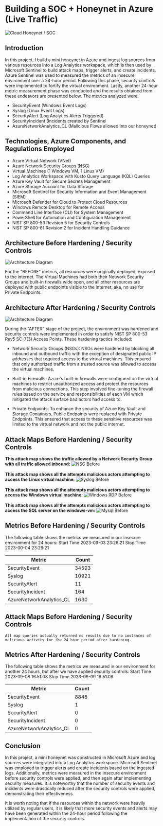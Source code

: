 # Building a SOC + Honeynet in Azure (Live Traffic)
![Cloud Honeynet / SOC](https://i.imgur.com/ZWxe03e.jpg)

## Introduction
In this project, I build a mini honeynet in Azure and ingest log sources from various resources into a Log Analytics workspace, which is then used by Microsoft Sentinel to build attack maps, trigger alerts, and create incidents. Azure Sentinel was used to measured the metrics of an insecure environment over a 24-hour period. Following this phase, security controls were implemented to fortify the virtual environment. Lastly, another 24-hour metric measurement phase was conducted and the results obtained from these endeavors are presented below. The metrics analyzed were:


- SecurityEvent (Windows Event Logs)
- Syslog (Linux Event Logs)
- SecurityAlert (Log Analytics Alerts Triggered)
- SecurityIncident (Incidents created by Sentinel
- AzureNetworkAnalytics_CL (Malicious Flows allowed into our honeynet)

## Technologies, Azure Components, and Regulations Employed
- Azure Virtual Network (VNet)
- Azure Network Security Groups (NSG)
- Virtual Machines (1 Windows VM, 1 Linux VM)
- Log Analytics Workspace with Kusto Query Language (KQL) Queries
- Azure Key Vault for Secure Secrets Management
- Azure Storage Account for Data Storage
- Microsoft Sentinel for Security Information and Event Management (SIEM)
- Microsoft Defender for Cloud to Protect Cloud Resources
- Windows Remote Desktop for Remote Access
- Command Line Interface (CLI) for System Management
- PowerShell for Automation and Configuration Management
- NIST SP 800-53 Revision 5 for Security Controls
- NIST SP 800-61 Revision 2 for Incident Handling Guidance

## Architecture Before Hardening / Security Controls
![Architecture Diagram](https://i.imgur.com/aBDwnKb.jpg)

For the "BEFORE" metrics, all resources were originally deployed, exposed to the internet. The Virtual Machines had both their Network Security Groups and built-in firewalls wide open, and all other resources are deployed with public endpoints visible to the Internet; aka, no use for Private Endpoints.

## Architecture After Hardening / Security Controls
![Architecture Diagram](https://i.imgur.com/YQNa9Pp.jpg)

During the "AFTER" stage of the project, the environment was hardened and security controls were implemented in order to satisfy NIST SP 800-53 Rev5 SC-7(3) Access Points. These hardening tactics included:

- Network Security Groups (NSGs): NSGs were hardened by blocking all inbound and outbound traffic with the exception of designated public IP addresses that required access to the virtual machines. This ensured that only authorized traffic from a trusted source was allowed to access the virtual machines.

- Built-in Firewalls: Azure's built-in firewalls were configured on the virtual machines to restrict unauthorized access and protect the resources from malicious connections. This step involved fine-tuning the firewall rules based on the service and responsibilities of each VM which mitigated the attack surface bad actors had access to.

- Private Endpoints: To enhance the security of Azure Key Vault and Storage Containers, Public Endpoints were replaced with Private Endpoints. This ensured that access to these sensitive resources was limited to the virtual network and not the public internet.

## Attack Maps Before Hardening / Security Controls

**This attack map shows the traffic allowed by a Network Security Group with all traffic allowed inbound:**
![NSG Before](https://github.com/Lachiecodes/Azure-SOC-Honeypot/assets/138475757/f9f68a20-3ac8-40a6-9ea6-5daeab798151)<br>
<br>
**This attack map shows all the attempts malicious actors attempting to access the Linux virtual machine:**
![Syslog Before](https://github.com/Lachiecodes/Azure-SOC-Honeypot/assets/138475757/3720c2a7-4d96-427a-8421-045f9cd283b0)<br>
<br>
**This attack map shows all the attempts malicious actors attempting to access the Windows virtual machine:**
![Windows RDP Before](https://github.com/Lachiecodes/Azure-SOC-Honeypot/assets/138475757/4ef47359-e728-4958-9c63-dede2abf9173)<br>
<br>
**This attack map shows all the attempts malicious actors attempting to access the SQL server on the windows-vm:**
![Mysql Before](https://github.com/Lachiecodes/Azure-SOC-Honeypot/assets/138475757/781e7951-b01e-47a0-990e-6b0248e2b640)<br>

## Metrics Before Hardening / Security Controls

The following table shows the metrics we measured in our insecure environment for 24 hours:
Start Time 2023-09-03 23:26:21 
Stop Time 2023-00-04 23:26:21

| Metric                   | Count
| ------------------------ | -----
| SecurityEvent            | 34593
| Syslog                   | 10921
| SecurityAlert            | 11
| SecurityIncident         | 164
| AzureNetworkAnalytics_CL | 1630

## Attack Maps Before Hardening / Security Controls

```All map queries actually returned no results due to no instances of malicious activity for the 24 hour period after hardening.```

## Metrics After Hardening / Security Controls

The following table shows the metrics we measured in our environment for another 24 hours, but after we have applied security controls:
Start Time 2023-09-08 16:51:08 
Stop Time 2023-09-09 16:51:08 

| Metric                   | Count
| ------------------------ | -----
| SecurityEvent            | 8848
| Syslog                   | 1
| SecurityAlert            | 0
| SecurityIncident         | 0
| AzureNetworkAnalytics_CL | 0

## Conclusion

In this project, a mini honeynet was constructed in Microsoft Azure and log sources were integrated into a Log Analytics workspace. Microsoft Sentinel was employed to trigger alerts and create incidents based on the ingested logs. Additionally, metrics were measured in the insecure environment before security controls were applied, and then again after implementing security measures. It is noteworthy that the number of security events and incidents were drastically reduced after the security controls were applied, demonstrating their effectiveness. 

It is worth noting that if the resources within the network were heavily utilized by regular users, it is likely that more security events and alerts may have been generated within the 24-hour period following the implementation of the security controls.
